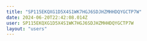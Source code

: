 ```yaml
---
title: "SP115EKQXG1D5X4S1WK7HGJ6SDJHZMHHDQYGCTP7W"
date: 2024-06-20T22:42:08.014Z
user: SP115EKQXG1D5X4S1WK7HGJ6SDJHZMHHDQYGCTP7W
layout: "users"
---
```

    